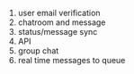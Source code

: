 1. user email verification
2. chatroom and message
3. status/message sync
4. API
5. group chat
6. real time messages to queue

